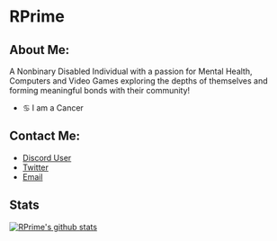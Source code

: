 # RPrime

## About Me:
A Nonbinary Disabled Individual with a passion for Mental Health, Computers and Video Games exploring the depths of themselves and forming meaningful bonds with their community!

- ♋ I am a Cancer

## Contact Me:

- [Discord User](https://discord.com/users/767846232541364244)
- [Twitter](https://twitter.com/SpartanWynter)
- [Email](mailto:spartanwynter@gmail.com)

## Stats
[![RPrime's github stats](https://github-readme-stats.vercel.app/api?username=SpartanWynter&show_icons=true&theme=radical)](https://github.com/anuraghazra/github-readme-stats)

